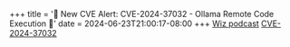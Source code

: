 +++
title = '🚨 New CVE Alert: CVE-2024-37032 - Ollama Remote Code Execution 🚨'
date = 2024-06-23T21:00:17-08:00
+++
[Wiz podcast](https://www.wiz.io/crying-out-cloud/rce-vulnerability-in-ollama-explained)
[CVE-2024-37032](https://nvd.nist.gov/vuln/detail/CVE-2024-37032)
